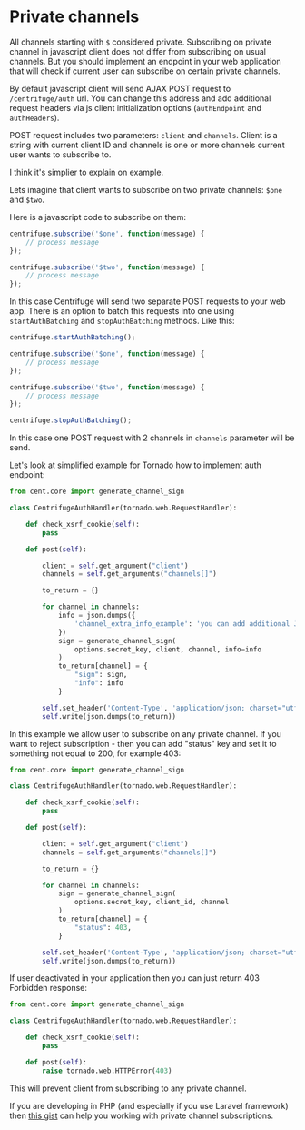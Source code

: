# Private channels

All channels starting with `$` considered private. Subscribing on private channel in
javascript client does not differ from subscribing on usual channels. But you should
implement an endpoint in your web application that will check if current user can
subscribe on certain private channels.

By default javascript client will send AJAX POST request to `/centrifuge/auth` url. You
can change this address and add additional request headers via js client initialization
options (`authEndpoint` and `authHeaders`).

POST request includes two parameters: `client` and `channels`. Client is a string with
current client ID and channels is one or more channels current user wants to subscribe to.

I think it's simplier to explain on example.

Lets imagine that client wants to subscribe on two private channels: ``$one`` and ``$two``.

Here is a javascript code to subscribe on them:

```javascript
centrifuge.subscribe('$one', function(message) {
    // process message
});

centrifuge.subscribe('$two', function(message) {
    // process message
});
```

In this case Centrifuge will send two separate POST requests to your web app. There is an
option to batch this requests into one using `startAuthBatching` and `stopAuthBatching`
methods. Like this:

```javascript
centrifuge.startAuthBatching();

centrifuge.subscribe('$one', function(message) {
    // process message
});

centrifuge.subscribe('$two', function(message) {
    // process message
});

centrifuge.stopAuthBatching();
```

In this case one POST request with 2 channels in `channels` parameter will be send.

Let's look at simplified example for Tornado how to implement auth endpoint:

```python
from cent.core import generate_channel_sign

class CentrifugeAuthHandler(tornado.web.RequestHandler):

    def check_xsrf_cookie(self):
        pass

    def post(self):

        client = self.get_argument("client")
        channels = self.get_arguments("channels[]")

        to_return = {}

        for channel in channels:
            info = json.dumps({
                'channel_extra_info_example': 'you can add additional JSON data when authorizing'
            })
            sign = generate_channel_sign(
                options.secret_key, client, channel, info=info
            )
            to_return[channel] = {
                "sign": sign,
                "info": info
            }

        self.set_header('Content-Type', 'application/json; charset="utf-8"')
        self.write(json.dumps(to_return))
```

In this example we allow user to subscribe on any private channel. If you want to
reject subscription - then you can add "status" key and set it to something not
equal to 200, for example 403:

```python
from cent.core import generate_channel_sign

class CentrifugeAuthHandler(tornado.web.RequestHandler):

    def check_xsrf_cookie(self):
        pass

    def post(self):

        client = self.get_argument("client")
        channels = self.get_arguments("channels[]")

        to_return = {}

        for channel in channels:
            sign = generate_channel_sign(
                options.secret_key, client_id, channel
            )
            to_return[channel] = {
                "status": 403,
            }

        self.set_header('Content-Type', 'application/json; charset="utf-8"')
        self.write(json.dumps(to_return))
```

If user deactivated in your application then you can just return 403 Forbidden response:

```python
from cent.core import generate_channel_sign

class CentrifugeAuthHandler(tornado.web.RequestHandler):

    def check_xsrf_cookie(self):
        pass

    def post(self):
        raise tornado.web.HTTPError(403)
```

This will prevent client from subscribing to any private channel.

If you are developing in PHP (and especially if you use Laravel framework) then
[this gist](https://gist.github.com/Malezha/a9bdfbddee15bfd624d4) can help you working
with private channel subscriptions.
